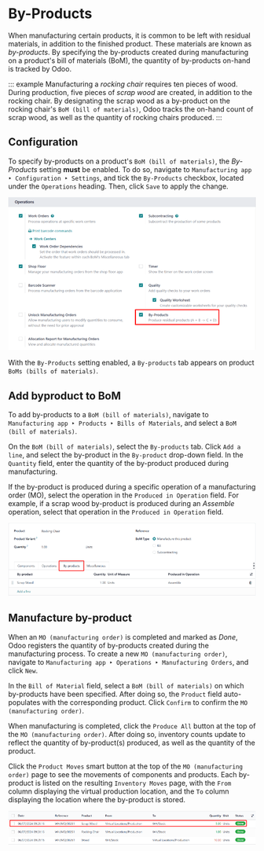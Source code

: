# By-Products

When manufacturing certain products, it is common to be left with
residual materials, in addition to the finished product. These materials
are known as *by-products*. By specifying the by-products created during
manufacturing on a product\'s bill of materials (BoM), the quantity of
by-products on-hand is tracked by Odoo.

::: example
Manufacturing a *rocking chair* requires ten pieces of wood. During
production, five pieces of *scrap wood* are created, in addition to the
rocking chair. By designating the scrap wood as a by-product on the
rocking chair\'s `BoM (bill of materials)`, Odoo tracks the on-hand count of scrap wood, as well as
the quantity of rocking chairs produced.
:::

## Configuration

To specify by-products on a product\'s
`BoM (bill of materials)`, the
*By-Products* setting **must** be enabled. To do so, navigate to
`Manufacturing app ‣ Configuration ‣ Settings`, and tick the `By-Products` checkbox, located under the
`Operations` heading. Then, click
`Save` to apply the change.

![The By-Products setting on the Manufacturing app settings page.](byproducts/byproducts-setting.png)

With the `By-Products` setting
enabled, a `By-products` tab appears
on product `BoMs (bills of materials)`.

## Add byproduct to BoM

To add by-products to a `BoM (bill of materials)`, navigate to `Manufacturing app ‣ Products ‣ Bills
of Materials`, and select a
`BoM (bill of materials)`.

On the `BoM (bill of materials)`, select
the `By-products` tab. Click
`Add a line`, and select the
by-product in the `By-product`
drop-down field. In the `Quantity`
field, enter the quantity of the by-product produced during
manufacturing.

If the by-product is produced during a specific operation of a
manufacturing order (MO), select the operation in the
`Produced in Operation` field. For
example, if a scrap wood by-product is produced during an *Assemble*
operation, select that operation in the `Produced in
Operation` field.

![The By-Products tab on a BoM, configured with a \"Scrap Wood\" by-product.](byproducts/byproducts-tab.png)

## Manufacture by-product

When an `MO (manufacturing order)` is
completed and marked as *Done*, Odoo registers the quantity of
by-products created during the manufacturing process. To create a new
`MO (manufacturing order)`, navigate to
`Manufacturing
app ‣ Operations ‣ Manufacturing Orders`, and click `New`.

In the `Bill of Material` field,
select a `BoM (bill of materials)` on
which by-products have been specified. After doing so, the
`Product` field auto-populates with
the corresponding product. Click `Confirm` to confirm the
`MO (manufacturing order)`.

When manufacturing is completed, click the
`Produce All` button at the top of
the `MO (manufacturing order)`. After
doing so, inventory counts update to reflect the quantity of
by-product(s) produced, as well as the quantity of the product.

Click the `Product Moves` smart
button at the top of the `MO (manufacturing order)` page to see the movements of components and products. Each
by-product is listed on the resulting
`Inventory Moves` page, with the
`From` column displaying the virtual
production location, and the `To`
column displaying the location where the by-product is stored.

![The Product Moves page for an MO with by-products.](byproducts/product-moves.png)
